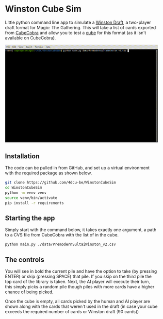 # Winston Cube Sim


Little python command line app to simulate a [Winston Draft], a two-player draft format for Magic: The Gathering. This 
will take a list of cards exported from [CubeCobra] and allow you to test a [cube] for this format (as it isn't available
on CubeCobra).

![Animated gif showing a few turns being played on Winston Cube Sim](./docs/example.gif)

## Installation

The code can be pulled in from GitHub, and set up a virtual environment with the required package as shown below.

```bash
git clone https://github.com/4dcu-be/WinstonCubeSim
cd WinstonCubeSim
python -m venv venv
source venv/bin/activate
pip install -r requirements
```

## Starting the app

Simply start with the command below, it takes exactly one argument, a path to a CVS file from CubeCobra with the
list of in the cube.

```bash
python main.py ./data/PremodernSultaiWinston_v2.csv
```

## The controls

You will see in bold the current pile and have the option to take (by pressing ENTER) or skip (pressing SPACE) that 
pile. If you skip on the third pile the top card of the library is taken. Next, the AI player will execute their turn,
this simply picks a random pile though piles with more cards have a higher chance of being picked. 

Once the cube is empty, all cards picked by the human and AI player are shown along with the cards that weren't used
in the draft (in case your cube exceeds the required number of cards or Winston draft (90 cards))


[Winston Draft]: https://mtg.fandom.com/wiki/Winston_Draft
[cube]: https://mtg.fandom.com/wiki/Cube_Draft#:~:text=Cube%20Draft%20is%20a%20casual,of%20playing%20a%20limited%20game.
[CubeCobra]: https://cubecobra.com/